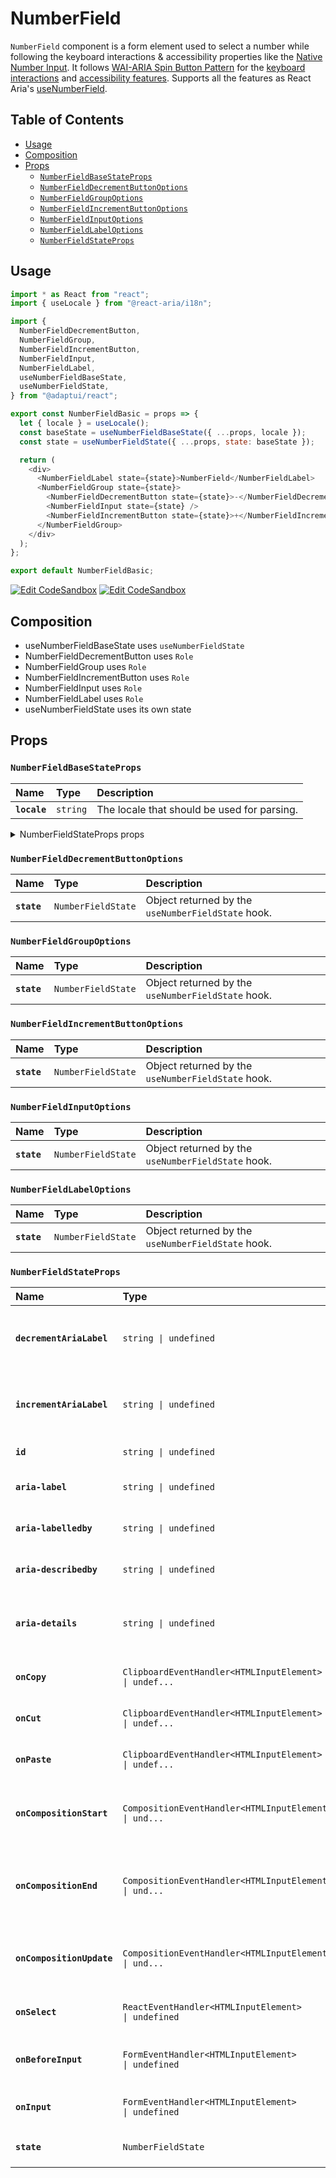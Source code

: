 # NumberField

`NumberField` component is a form element used to select a number while
following the keyboard interactions & accessibility properties like the
[Native Number Input](https://developer.mozilla.org/en-US/docs/Web/HTML/Element/input/number).
It follows
[WAI-ARIA Spin Button Pattern](https://www.w3.org/WAI/ARIA/apg/patterns/spinbutton/)
for the
[keyboard interactions](https://www.w3.org/WAI/ARIA/apg/patterns/spinbutton/#:~:text=month%2C%20and%20year.-,Keyboard%20Interaction,-Up%20Arrow)
and
[accessibility features](https://www.w3.org/WAI/ARIA/apg/patterns/spinbutton/#:~:text=to%20perform%20them.-,WAI%2DARIA%20Roles%2C%20States%2C%20and%20Properties,-The%20focusable%20element).
Supports all the features as React Aria's
[useNumberField](https://react-spectrum.adobe.com/react-aria/useNumberField.html#features).

## Table of Contents

- [Usage](#usage)
- [Composition](#composition)
- [Props](#props)
  - [`NumberFieldBaseStateProps`](#numberfieldbasestateprops)
  - [`NumberFieldDecrementButtonOptions`](#numberfielddecrementbuttonoptions)
  - [`NumberFieldGroupOptions`](#numberfieldgroupoptions)
  - [`NumberFieldIncrementButtonOptions`](#numberfieldincrementbuttonoptions)
  - [`NumberFieldInputOptions`](#numberfieldinputoptions)
  - [`NumberFieldLabelOptions`](#numberfieldlabeloptions)
  - [`NumberFieldStateProps`](#numberfieldstateprops)

## Usage

```js
import * as React from "react";
import { useLocale } from "@react-aria/i18n";

import {
  NumberFieldDecrementButton,
  NumberFieldGroup,
  NumberFieldIncrementButton,
  NumberFieldInput,
  NumberFieldLabel,
  useNumberFieldBaseState,
  useNumberFieldState,
} from "@adaptui/react";

export const NumberFieldBasic = props => {
  let { locale } = useLocale();
  const baseState = useNumberFieldBaseState({ ...props, locale });
  const state = useNumberFieldState({ ...props, state: baseState });

  return (
    <div>
      <NumberFieldLabel state={state}>NumberField</NumberFieldLabel>
      <NumberFieldGroup state={state}>
        <NumberFieldDecrementButton state={state}>-</NumberFieldDecrementButton>
        <NumberFieldInput state={state} />
        <NumberFieldIncrementButton state={state}>+</NumberFieldIncrementButton>
      </NumberFieldGroup>
    </div>
  );
};

export default NumberFieldBasic;
```

[![Edit CodeSandbox](https://img.shields.io/badge/NumberField-Open%20On%20CodeSandbox-%230971f1?style=for-the-badge&logo=codesandbox&labelColor=151515)](https://codesandbox.io/s/dwz8wi)
[![Edit CodeSandbox](https://img.shields.io/badge/NumberField%20TS-Open%20On%20CodeSandbox-%230971f1?style=for-the-badge&logo=codesandbox&labelColor=151515)](https://codesandbox.io/s/47800w)

## Composition

- useNumberFieldBaseState uses `useNumberFieldState`
- NumberFieldDecrementButton uses `Role`
- NumberFieldGroup uses `Role`
- NumberFieldIncrementButton uses `Role`
- NumberFieldInput uses `Role`
- NumberFieldLabel uses `Role`
- useNumberFieldState uses its own state

## Props

### `NumberFieldBaseStateProps`

| Name         | Type                | Description                                 |
| :----------- | :------------------ | :------------------------------------------ |
| **`locale`** | <code>string</code> | The locale that should be used for parsing. |

<details><summary>NumberFieldStateProps props</summary>
> These props are returned by the other props You can also provide these props.

| Name                  | Type                                                                                                                                                      | Description                                                                                                                                                |
| :-------------------- | :-------------------------------------------------------------------------------------------------------------------------------------------------------- | :--------------------------------------------------------------------------------------------------------------------------------------------------------- |
| **`formatOptions`**   | <code>NumberFormatOptions \| undefined</code>                                                                                                             | Formatting options for the value displayed in the number field.This also affects what characters are allowed to be typed by the user.                      |
| **`isDisabled`**      | <code>boolean \| undefined</code>                                                                                                                         | Whether the input is disabled.                                                                                                                             |
| **`isReadOnly`**      | <code>boolean \| undefined</code>                                                                                                                         | Whether the input can be selected but not changed by the user.                                                                                             |
| **`validationState`** | <code>ValidationState \| undefined</code>                                                                                                                 | Whether the input should display its "valid" or "invalid" visual styling.                                                                                  |
| **`isRequired`**      | <code>boolean \| undefined</code>                                                                                                                         | Whether user input is required on the input before form submission.Often paired with the `necessityIndicator` prop to add a visual indicator to the input. |
| **`autoFocus`**       | <code>boolean \| undefined</code>                                                                                                                         | Whether the element should receive focus on render.                                                                                                        |
| **`onFocus`**         | <code title="((e: FocusEvent&#60;Element, Element&#62;) =&#62; void) \| undefined">((e: FocusEvent&#60;Element, Element&#62;) =&#62; void) \| u...</code> | Handler that is called when the element receives focus.                                                                                                    |
| **`onBlur`**          | <code title="((e: FocusEvent&#60;Element, Element&#62;) =&#62; void) \| undefined">((e: FocusEvent&#60;Element, Element&#62;) =&#62; void) \| u...</code> | Handler that is called when the element loses focus.                                                                                                       |
| **`onFocusChange`**   | <code>((isFocused: boolean) =&#62; void) \| undefined</code>                                                                                              | Handler that is called when the element's focus status changes.                                                                                            |
| **`onKeyDown`**       | <code>((e: KeyboardEvent) =&#62; void) \| undefined</code>                                                                                                | Handler that is called when a key is pressed.                                                                                                              |
| **`onKeyUp`**         | <code>((e: KeyboardEvent) =&#62; void) \| undefined</code>                                                                                                | Handler that is called when a key is released.                                                                                                             |
| **`placeholder`**     | <code>string \| undefined</code>                                                                                                                          | Temporary text that occupies the text input when it is empty.                                                                                              |
| **`value`**           | <code>T \| undefined</code>                                                                                                                               | The current value (controlled).                                                                                                                            |
| **`defaultValue`**    | <code>T \| undefined</code>                                                                                                                               | The default value (uncontrolled).                                                                                                                          |
| **`onChange`**        | <code>((value: C) =&#62; void) \| undefined</code>                                                                                                        | Handler that is called when the value changes.                                                                                                             |
| **`minValue`**        | <code>T \| undefined</code>                                                                                                                               | The smallest value allowed for the input.                                                                                                                  |
| **`maxValue`**        | <code>T \| undefined</code>                                                                                                                               | The largest value allowed for the input.                                                                                                                   |
| **`step`**            | <code>T \| undefined</code>                                                                                                                               | The amount that the input value changes with each increment or decrement "tick".                                                                           |
| **`label`**           | <code>ReactNode</code>                                                                                                                                    | The content to display as the label.                                                                                                                       |
| **`description`**     | <code>ReactNode</code>                                                                                                                                    | A description for the field. Provides a hint such as specific requirements for what to choose.                                                             |
| **`errorMessage`**    | <code>ReactNode</code>                                                                                                                                    | An error message for the field.                                                                                                                            |

</details>

### `NumberFieldDecrementButtonOptions`

| Name        | Type                          | Description                                        |
| :---------- | :---------------------------- | :------------------------------------------------- |
| **`state`** | <code>NumberFieldState</code> | Object returned by the `useNumberFieldState` hook. |

### `NumberFieldGroupOptions`

| Name        | Type                          | Description                                        |
| :---------- | :---------------------------- | :------------------------------------------------- |
| **`state`** | <code>NumberFieldState</code> | Object returned by the `useNumberFieldState` hook. |

### `NumberFieldIncrementButtonOptions`

| Name        | Type                          | Description                                        |
| :---------- | :---------------------------- | :------------------------------------------------- |
| **`state`** | <code>NumberFieldState</code> | Object returned by the `useNumberFieldState` hook. |

### `NumberFieldInputOptions`

| Name        | Type                          | Description                                        |
| :---------- | :---------------------------- | :------------------------------------------------- |
| **`state`** | <code>NumberFieldState</code> | Object returned by the `useNumberFieldState` hook. |

### `NumberFieldLabelOptions`

| Name        | Type                          | Description                                        |
| :---------- | :---------------------------- | :------------------------------------------------- |
| **`state`** | <code>NumberFieldState</code> | Object returned by the `useNumberFieldState` hook. |

### `NumberFieldStateProps`

| Name                      | Type                                                                                                                                            | Description                                                                                                                                                                                                |
| :------------------------ | :---------------------------------------------------------------------------------------------------------------------------------------------- | :--------------------------------------------------------------------------------------------------------------------------------------------------------------------------------------------------------- |
| **`decrementAriaLabel`**  | <code>string \| undefined</code>                                                                                                                | A custom aria-label for the decrement button. If not provided, the localized string "Decrement" is used.                                                                                                   |
| **`incrementAriaLabel`**  | <code>string \| undefined</code>                                                                                                                | A custom aria-label for the increment button. If not provided, the localized string "Increment" is used.                                                                                                   |
| **`id`**                  | <code>string \| undefined</code>                                                                                                                | The element's unique identifier. See [MDN](https://developer.mozilla.org/en-US/docs/Web/HTML/Global_attributes/id).                                                                                        |
| **`aria-label`**          | <code>string \| undefined</code>                                                                                                                | Defines a string value that labels the current element.                                                                                                                                                    |
| **`aria-labelledby`**     | <code>string \| undefined</code>                                                                                                                | Identifies the element (or elements) that labels the current element.                                                                                                                                      |
| **`aria-describedby`**    | <code>string \| undefined</code>                                                                                                                | Identifies the element (or elements) that describes the object.                                                                                                                                            |
| **`aria-details`**        | <code>string \| undefined</code>                                                                                                                | Identifies the element (or elements) that provide a detailed, extended description for the object.                                                                                                         |
| **`onCopy`**              | <code title="ClipboardEventHandler&#60;HTMLInputElement&#62; \| undefined">ClipboardEventHandler&#60;HTMLInputElement&#62; \| undef...</code>   | Handler that is called when the user copies text. See [MDN](https://developer.mozilla.org/en-US/docs/Web/API/HTMLElement/oncopy).                                                                          |
| **`onCut`**               | <code title="ClipboardEventHandler&#60;HTMLInputElement&#62; \| undefined">ClipboardEventHandler&#60;HTMLInputElement&#62; \| undef...</code>   | Handler that is called when the user cuts text. See [MDN](https://developer.mozilla.org/en-US/docs/Web/API/HTMLElement/oncut).                                                                             |
| **`onPaste`**             | <code title="ClipboardEventHandler&#60;HTMLInputElement&#62; \| undefined">ClipboardEventHandler&#60;HTMLInputElement&#62; \| undef...</code>   | Handler that is called when the user pastes text. See [MDN](https://developer.mozilla.org/en-US/docs/Web/API/HTMLElement/onpaste).                                                                         |
| **`onCompositionStart`**  | <code title="CompositionEventHandler&#60;HTMLInputElement&#62; \| undefined">CompositionEventHandler&#60;HTMLInputElement&#62; \| und...</code> | Handler that is called when a text composition system starts a new text composition session. See [MDN](https://developer.mozilla.org/en-US/docs/Web/API/Element/compositionstart_event).                   |
| **`onCompositionEnd`**    | <code title="CompositionEventHandler&#60;HTMLInputElement&#62; \| undefined">CompositionEventHandler&#60;HTMLInputElement&#62; \| und...</code> | Handler that is called when a text composition system completes or cancels the current text composition session. See [MDN](https://developer.mozilla.org/en-US/docs/Web/API/Element/compositionend_event). |
| **`onCompositionUpdate`** | <code title="CompositionEventHandler&#60;HTMLInputElement&#62; \| undefined">CompositionEventHandler&#60;HTMLInputElement&#62; \| und...</code> | Handler that is called when a new character is received in the current text composition session. See [MDN](https://developer.mozilla.org/en-US/docs/Web/API/Element/compositionupdate_event).              |
| **`onSelect`**            | <code>ReactEventHandler&#60;HTMLInputElement&#62; \| undefined</code>                                                                           | Handler that is called when text in the input is selected. See [MDN](https://developer.mozilla.org/en-US/docs/Web/API/Element/select_event).                                                               |
| **`onBeforeInput`**       | <code>FormEventHandler&#60;HTMLInputElement&#62; \| undefined</code>                                                                            | Handler that is called when the input value is about to be modified. See [MDN](https://developer.mozilla.org/en-US/docs/Web/API/HTMLElement/beforeinput_event).                                            |
| **`onInput`**             | <code>FormEventHandler&#60;HTMLInputElement&#62; \| undefined</code>                                                                            | Handler that is called when the input value is modified. See [MDN](https://developer.mozilla.org/en-US/docs/Web/API/HTMLElement/input_event).                                                              |
| **`state`**               | <code>NumberFieldState</code>                                                                                                                   | Object returned by the `useNumberFieldBaseState` hook.                                                                                                                                                     |
